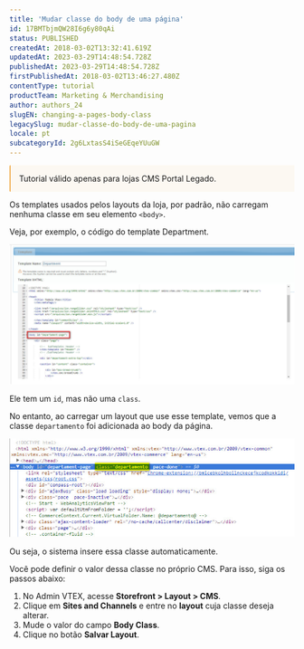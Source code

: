 ```yaml
---
title: 'Mudar classe do body de uma página'
id: 17BMTbjmQW28I6g6y80qAi
status: PUBLISHED
createdAt: 2018-03-02T13:32:41.619Z
updatedAt: 2023-03-29T14:48:54.728Z
publishedAt: 2023-03-29T14:48:54.728Z
firstPublishedAt: 2018-03-02T13:46:27.480Z
contentType: tutorial
productTeam: Marketing & Merchandising
author: authors_24
slugEN: changing-a-pages-body-class
legacySlug: mudar-classe-do-body-de-uma-pagina
locale: pt
subcategoryId: 2g6LxtasS4iSeGEqeYUuGW
---
```


<div style="background-color:#FCF8F2; border-left: 2px solid #F0AD4E; border-top-left-radius: 2px; border-bottom-left-radius: 2px; padding: 15px; margin-bottom: 10px">
Tutorial válido apenas para lojas CMS Portal Legado.
</div>

Os templates usados pelos layouts da loja, por padrão, não carregam nenhuma classe em seu elemento `<body>`.

Veja, por exemplo, o código do template Department.

![changeBodyClass1](https://raw.githubusercontent.com/vtexdocs/help-center-content/refs/heads/main/docs/pt/tutorials/Storefront/Layout/mudar-classe-do-body-de-uma-pagina_1.jpg)

Ele tem um `id`, mas não uma `class`.

No entanto, ao carregar um layout que use esse template, vemos que a classe `departamento` foi adicionada ao body da página.

![changeBodyClass2](https://raw.githubusercontent.com/vtexdocs/help-center-content/refs/heads/main/docs/pt/tutorials/Storefront/Layout/mudar-classe-do-body-de-uma-pagina_2.jpg)

Ou seja, o sistema insere essa classe automaticamente.

Você pode definir o valor dessa classe no próprio CMS. Para isso, siga os passos abaixo:

1. No Admin VTEX, acesse **Storefront > Layout > CMS**.
2. Clique em __Sites and Channels__ e entre no __layout__ cuja classe deseja alterar.
3. Mude o valor do campo __Body Class__.
4. Clique no botão __Salvar Layout__.

